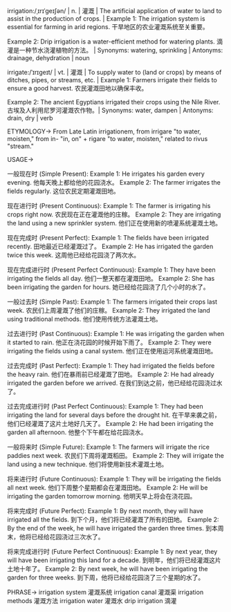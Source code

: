irrigation:/ˌɪrɪˈɡeɪʃən/ | n. | 灌溉 | The artificial application of water to land to assist in the production of crops. | Example 1: The irrigation system is essential for farming in arid regions.  干旱地区的农业灌溉系统至关重要。

Example 2: Drip irrigation is a water-efficient method for watering plants. 滴灌是一种节水浇灌植物的方法。 | Synonyms: watering, sprinkling | Antonyms: drainage, dehydration | noun


irrigate:/ˈɪrɪɡeɪt/ | vt. | 灌溉 | To supply water to (land or crops) by means of ditches, pipes, or streams, etc. | Example 1: Farmers irrigate their fields to ensure a good harvest. 农民灌溉田地以确保丰收。

Example 2: The ancient Egyptians irrigated their crops using the Nile River. 古埃及人利用尼罗河灌溉农作物。| Synonyms: water, dampen | Antonyms: drain, dry | verb



ETYMOLOGY->
From Late Latin irrigationem, from irrigare "to water, moisten," from in- "in, on" + rigare "to water, moisten," related to rivus "stream."


USAGE->

一般现在时 (Simple Present):
Example 1:  He irrigates his garden every evening. 他每天晚上都给他的花园浇水。
Example 2: The farmer irrigates the fields regularly. 这位农民定期灌溉田地。


现在进行时 (Present Continuous):
Example 1: The farmer is irrigating his crops right now. 农民现在正在灌溉他的庄稼。
Example 2:  They are irrigating the land using a new sprinkler system. 他们正在使用新的喷灌系统灌溉土地。


现在完成时 (Present Perfect):
Example 1: The fields have been irrigated recently. 田地最近已经灌溉过了。
Example 2: He has irrigated the garden twice this week. 这周他已经给花园浇了两次水。


现在完成进行时 (Present Perfect Continuous):
Example 1: They have been irrigating the fields all day. 他们一整天都在灌溉田地。
Example 2: She has been irrigating the garden for hours. 她已经给花园浇了几个小时的水了。


一般过去时 (Simple Past):
Example 1: The farmers irrigated their crops last week.  农民们上周灌溉了他们的庄稼。
Example 2: They irrigated the land using traditional methods. 他们使用传统方法灌溉土地。


过去进行时 (Past Continuous):
Example 1: He was irrigating the garden when it started to rain. 他正在浇花园的时候开始下雨了。
Example 2: They were irrigating the fields using a canal system. 他们正在使用运河系统灌溉田地。


过去完成时 (Past Perfect):
Example 1: They had irrigated the fields before the heavy rain. 他们在暴雨前已经灌溉了田地。
Example 2: He had already irrigated the garden before we arrived. 在我们到达之前，他已经给花园浇过水了。


过去完成进行时 (Past Perfect Continuous):
Example 1: They had been irrigating the land for several days before the drought hit.  在干旱来袭之前，他们已经灌溉了这片土地好几天了。
Example 2:  He had been irrigating the garden all afternoon. 他整个下午都在给花园浇水。


一般将来时 (Simple Future):
Example 1:  The farmers will irrigate the rice paddies next week. 农民们下周将灌溉稻田。
Example 2:  They will irrigate the land using a new technique. 他们将使用新技术灌溉土地。


将来进行时 (Future Continuous):
Example 1: They will be irrigating the fields all next week.  他们下周整个星期都会在灌溉田地。
Example 2:  He will be irrigating the garden tomorrow morning. 他明天早上将会在浇花园。


将来完成时 (Future Perfect):
Example 1: By next month, they will have irrigated all the fields. 到下个月，他们将已经灌溉了所有的田地。
Example 2: By the end of the week, he will have irrigated the garden three times. 到本周末，他将已经给花园浇过三次水了。


将来完成进行时 (Future Perfect Continuous):
Example 1: By next year, they will have been irrigating this land for a decade. 到明年，他们将已经灌溉这片土地十年了。
Example 2: By next week, he will have been irrigating the garden for three weeks. 到下周，他将已经给花园浇了三个星期的水了。


PHRASE->
irrigation system 灌溉系统
irrigation canal 灌溉渠
irrigation methods 灌溉方法
irrigation water 灌溉水
drip irrigation 滴灌



